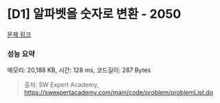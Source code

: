 # [D1] 알파벳을 숫자로 변환 - 2050 

[문제 링크](https://swexpertacademy.com/main/code/problem/problemDetail.do?contestProbId=AV5QLGxKAzQDFAUq) 

### 성능 요약

메모리: 20,188 KB, 시간: 128 ms, 코드길이: 287 Bytes



> 출처: SW Expert Academy, https://swexpertacademy.com/main/code/problem/problemList.do